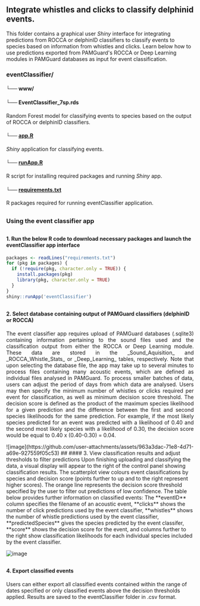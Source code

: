 ## Integrate whistles and clicks to classify delphinid events.
This folder contains a graphical user _Shiny_ interface for integrating predictions from ROCCA or delphinID classifiers to classify events to species based on information from  whistles and clicks. Learn below how to use predictions exported from PAMGuard's ROCCA or Deep Learning modules in PAMGuard databases as input for event classification. 

### eventClassifier/

#### └── www/

#### └── EventClassifier_7sp.rds
Random Forest model for classifying events to species based on the output of ROCCA or delphinID classifiers.

#### └── [app.R](https://github.com/tristankleyn/which.dolphin/blob/main/eventClassifier/app.R)
_Shiny_ application for classifying events. 

#### └── [runApp.R](https://github.com/tristankleyn/which.dolphin/blob/main/eventClassifier/runApp.R)
R script for installing required packages and running _Shiny_ app.

#### └── [requirements.txt](https://github.com/tristankleyn/which.dolphin/blob/main/eventClassifier/requirements.txt)
R packages required for running eventClassifier application.

##
### Using the event classifier app
##
#### 1. Run the below R code to download necessary packages and launch the eventClassifier app interface
```R
packages <- readLines("requirements.txt")
for (pkg in packages) {
  if (!require(pkg, character.only = TRUE)) {
    install.packages(pkg)
    library(pkg, character.only = TRUE)
  }
}
shiny::runApp('eventClassifier')
```
##
#### 2. Select database containing output of PAMGuard classifiers (delphinID or ROCCA)
<p align="justify">
The event classifier app requires upload of PAMGuard databases (.sqlite3) containing information pertaining to the sound files used and the classification output from either the ROCCA or Deep Learning module. These data are stored in the _Sound_Aquisition_ and _ROCCA_Whistle_Stats_ or _Deep_Learning_ tables, respectively. Note that upon selecting the database file, the app may take up to several minutes to process files containing many acoustic events, which are defined as individual files analysed in PAMGuard. To process smaller batches of data, users can adjust the period of days from which data are analysed. Users may then specify the minimum number of whistles or clicks required per event for classification, as well as minimum decision score threshold. The decision score is defined as the product of the maximum species likelihood for a given prediction and the difference between the first and second species likelihoods for the same prediction. For example, if the most likely species predicted for an event was predicted with a likelihood of 0.40 and the second most likely species with a likelihood of 0.30, the decision score would be equal to 0.40 x (0.40-0.30) = 0.04. 
</p>
![image](https://github.com/user-attachments/assets/963a3dac-71e8-4d71-a69e-927559f05c53)
##
#### 3. View classification results and adjust thresholds to filter predictions
Upon finishing uploading and classifying the data, a visual display will appear to the right of the control panel showing classification results. The scatterplot view colours event classifications by species and decision score (points further to up and to the right represent higher scores). The orange line represents the decision score threshold specified by the user to filter out predictions of low confidence. The table below provides further information on classified events: The **eventID** column specifies the filename of an acoustic event, **clicks** shows the number of click predictions used by the event classifier, **whistles** shows the number of whistle predictions used by the event classifier, **predictedSpecies** gives the species predicted by the event classifer, **score** shows the decision score for the event, and columns further to the right show classification likelihoods for each individual species included by the event classifier.

![image](https://github.com/user-attachments/assets/f1e49228-af05-4c24-8120-02584fb3767d)
##
#### 4. Export classified events
Users can either export all classified events contained within the range of dates specified or only classified events above the decision thresholds applied. Results are saved to the eventClassifier folder in .csv format.
